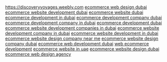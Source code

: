 https://discoveryvoyages.weebly.com
<a href="https://declainelaw.my.id/importance-of-ecommerce-website-design/">ecommerce web design dubai</a>
<a href="https://josslawlegal.my.id/an-ecommerce-website-building/">ecommerce website development dubai</a>
<a href="https://ninthworldhub.com/many-ecommerce-sites-offer-newsletter/">ecommerce website dubai</a>
<a href="https://paydayukloan.com/classification-of-websites/">ecommerce development in dubai</a>
<a href="https://dragonsupport-number.com/where-to-start-creating-a-website/">ecommerce development company dubai</a>
<a href="https://playassustentable.com/importance-of-e-commerce-testing/">ecommerce development company in dubai</a>
<a href="https://businessinc.my.id/advantages-of-ecommerce-business/">ecommerce development dubai</a>
<a href="https://health-sourcing.com/the-right-mobile-app-development-framework/">ecommerce website development companies in dubai</a>
<a href="https://healcoradata.my.id/disadvantages-of-ecommerce-business/">ecommerce website development company in dubai</a>
<a href="https://corpodaration.my.id/cost-to-build-an-ecommerce-website/">ecommerce website development in dubai</a>
<a href="https://sisclodxe.my.id/website-creation-who-needs-it-and-why/">ecommerce website design company near me</a>
<a href="https://rentpuntacana.com/website-development-make-a-profit.html">ecommerce website design company dubai</a>
<a href="https://keozanara.my.id/what-is-a-web-portal-and-website/">ecommerce web development dubai</a>
<a href="https://firstbisnisku.my.id/ecommerce-web-portal-development.html">web ecommerce development</a>
<a href="https://jetdesignhome.my.id/portals-and-services-promising-to-develop/">ecommerce website in uae</a>
<a href="https://www.preferredstocketf.org/e-commerce-part-of-modern-life/">ecommerce website design dubai</a>
<a href="https://beverlytoddonline.com/cybersecurity-in-ecommerce-projects/">ecommerce web design agency</a>

